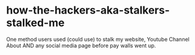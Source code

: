# how-the-hackers-aka-stalkers-stalked-me
One method users used (could use) to stalk my website, Youtube Channel About AND any social media page before pay walls went up.
